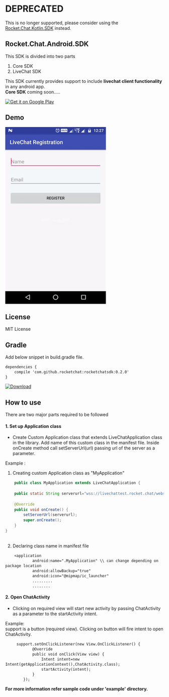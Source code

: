 # DEPRECATED

This is no longer supported, please consider using the [Rocket.Chat.Kotlin.SDK](https://github.com/RocketChat/Rocket.Chat.Kotlin.SDK) instead.

Rocket.Chat.Android.SDK
----------------------
<!--- Here are some features that SDK should provide
- Authentication in integration with native app username and password
- Sending and receiving messages, audio, video , document, images
- Listing out all subscribed channels and their types
- Local history of messages (this one needs to be determined)
- I think it would be more interesting if we provide pluggable UI componentz
- User can enable and disable the feature depending on his choice
- The user interface should have facility to synchronize with app theme, so that it should look as a part of native app
Feel free to add or edit the features :)
--->

This SDK is divided into two parts
1. Core SDK
2. LiveChat SDK

This SDK currently provides support to include <b> livechat client functionality </b> in any android app. </br>
**Core SDK** coming soon.....

<a href='https://play.google.com/store/apps/details?id=com.rocketchat.sdkdemo&pcampaignid=MKT-Other-global-all-co-prtnr-py-PartBadge-Mar2515-1'><img alt='Get it on Google Play' width="200" src='https://play.google.com/intl/en_us/badges/images/generic/en_badge_web_generic.png'/></a>

Demo
--------
<img src="https://github.com/RocketChat/Rocket.Chat.Android.SDK/blob/develop/recording/demo.gif" align="center" alt="LiveChat" width="320px" height="560px"/>

License
-------
MIT License

Gradle
------
Add below snippet in build.gradle file. 

```Gradle
dependencies {
    compile 'com.github.rocketchat:rocketchatsdk:0.2.0'
}
```

[ ![Download](https://api.bintray.com/packages/rocketchat/RocketChat-SDK/RocketChat-Android-SDK/images/download.svg) ](https://bintray.com/rocketchat/RocketChat-SDK/RocketChat-Android-SDK/_latestVersion)

How to use
-------------
There are two major parts required to be followed

#### 1. Set up Application class
- Create Custom Application class that extends LiveChatApplication class in the library. Add name of this custom class in the manifest file. Inside onCreate method call setServerUrl(url) passing url of the server as a parameter.

Example :
1. Creating custom Application class as "MyApplication"

```java
    public class MyApplication extends LiveChatApplication {

    public static String serverurl="wss://livechattest.rocket.chat/websocket";

    @Override
    public void onCreate() {
        setServerUrl(serverurl);
        super.onCreate();
    }
}
     
```
2. Declaring class name in manifest file
```
    <application
            android:name=".MyApplication" \\ can change depending on package location
            android:allowBackup="true"
            android:icon="@mipmap/ic_launcher"
            .........
            ........
```


#### 2. Open ChatActivity
- Clicking on required view will start new activity by passing ChatActivity as a parameter to the startActivity intent.

Example:<br>
support is a button (required view). Clicking on button will fire intent to open ChatActivity.

```
     support.setOnClickListener(new View.OnClickListener() {
            @Override
            public void onClick(View view) {
                Intent intent=new Intent(getApplicationContext(),ChatActivity.class);
                startActivity(intent);
            }
        });
```

<b>For more information refer sample code under 'example' directory. </b>



